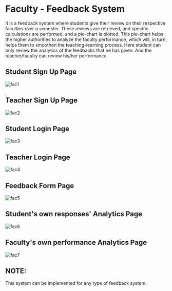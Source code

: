 # Faculty - Feedback System
It is a feedback system where students give their review on their respective faculties over a semester. These reviews are retrieved, and specific calculations are performed, and a pie-chart is plotted. This pie-chart helps the higher authorities to analyze the faculty performance, which will, in turn, helps them to smoothen the teaching-learning process. Here student can only review the analytics of the feedbacks that he has given. And the teacher/faculty can review his/her performance.
## Student Sign Up Page
![fac1](https://user-images.githubusercontent.com/26873907/38173035-efa586b8-35d4-11e8-9db7-09b4368e2913.png)
## Teacher Sign Up Page
![fac2](https://user-images.githubusercontent.com/26873907/38173045-063502be-35d5-11e8-8fa1-7dc22f642a76.png)
## Student Login Page
![fac3](https://user-images.githubusercontent.com/26873907/38173046-17fedf60-35d5-11e8-8f99-927df49f2b30.png)
## Teacher Login Page
![fac4](https://user-images.githubusercontent.com/26873907/38173053-39225334-35d5-11e8-91bb-1f076af9340c.png)
## Feedback Form Page
![fac5](https://user-images.githubusercontent.com/26873907/38173049-27fc86ba-35d5-11e8-8218-9bb67656f72d.png)
## Student's own responses' Analytics Page
![fac6](https://user-images.githubusercontent.com/26873907/38173065-60427e62-35d5-11e8-8c8d-2d0b749764cf.png)
## Faculty's own performance Analytics Page
![fac7](https://user-images.githubusercontent.com/26873907/38173078-7eb4f64a-35d5-11e8-9f2c-1e6efa3877a8.png)

## NOTE:
This system can be implemented for any type of feedback system.
